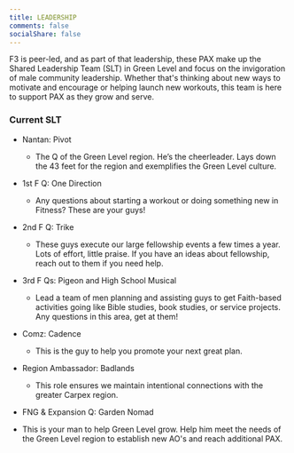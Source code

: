 ```yaml
---
title: LEADERSHIP
comments: false
socialShare: false
---
```


F3 is peer-led, and as part of that leadership, these PAX make up the Shared Leadership Team (SLT) in Green Level and focus on the invigoration of male community leadership. Whether that's thinking about new ways to motivate and encourage or helping launch new workouts, this team is here to support PAX as they grow and serve.

### Current SLT

- Nantan: Pivot

  - The Q of the Green Level region. He’s the cheerleader. Lays down the 43 feet for the region and exemplifies the Green Level culture.

- 1st F Q: One Direction

  - Any questions about starting a workout or doing something new in Fitness? These are your guys!

- 2nd F Q: Trike

  - These guys execute our large fellowship events a few times a year. Lots of effort, little praise. If you have an ideas about fellowship, reach out to them if you need help.

- 3rd F Qs: Pigeon and High School Musical

  - Lead a team of men planning and assisting guys to get Faith-based activities going like Bible studies, book studies, or service projects. Any questions in this area, get at them!

- Comz: Cadence

  - This is the guy to help you promote your next great plan.

- Region Ambassador: Badlands

  - This role ensures we maintain intentional connections with the greater Carpex region.

-  FNG & Expansion Q:  Garden Nomad

  -  This is your man to help Green Level grow.  Help him meet the needs of the Green Level region to establish new AO's and reach additional PAX.
